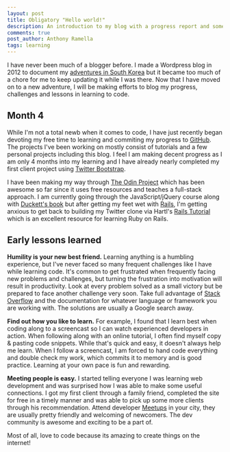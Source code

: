 ```yaml
---
layout: post
title: Obligatory "Hello world!"
description: An introduction to my blog with a progress report and some lessons learned after my first 4 months of programming.
comments: true
post_author: Anthony Ramella
tags: learning
---
```


I have never been much of a blogger before. I made a Wordpress blog in 2012 to document my [adventures in South Korea](https://neonseoul.wordpress.com/) but it became too much of a chore for me to keep updating it while I was there. Now that I have moved on to a new adventure, I will be making efforts to blog my progress, challenges and lessons in learning to code.


## Month 4
While I'm not a total newb when it comes to code, I have just recently began devoting my free time to learning and commiting my progress to [GitHub](http://www.github.com/tonyynot). The projects I've been working on mostly consist of tutorials and a few personal projects including this blog. I feel I am making decent progress as I am only 4 months into my learning and I have already nearly completed my first client project using [Twitter Bootstrap](http://www.getbootstrap.com).

I have been making my way through [The Odin Project](http://www.theodinproject.com) which has been awesome so far since it uses free resources and teaches a full-stack approach. I am currently going through the JavaScript/jQuery course along with [Duckett's book](http://javascriptbook.com/) but after getting my feet wet with [Rails](http://rubyonrails.org/), I'm getting anxious to get back to building my Twitter clone via Hartl's [Rails Tutorial](http://www.railstutorial.org) which is an excellent resource for learning Ruby on Rails.


## Early lessons learned
**Humility is your new best friend.** Learning anything is a humbling experience, but I've never faced so many frequent challenges like I have while learning code. It's common to get frustrated when frequently facing new problems and challenges, but turning the frustration into motivation will result in productivity. Look at every problem solved as a small victory but be prepared to face another challenge very soon. Take full advantage of [Stack Overflow](http://www.stackoverflow.com) and the documentation for whatever language or framework you are working with. The solutions are usually a Google search away.

**Find out how you like to learn.** For example, I found that I learn best when coding along to a screencast so I can watch experienced developers in action. When following along with an online tutorial, I often find myself copy & pasting code snippets. While that's quick and easy, it doesn't always help me learn. When I follow a screencast, I am forced to hand code everything and double check my work, which commits it to memory and is good practice. Learning at your own pace is fun and rewarding.

**Meeting people is easy.** I started telling everyone I was learning web development and was surprised how I was able to make some useful connections. I got my first client through a family friend, completed the site for free in a timely manner and was able to pick up some more clients through his recommendation. Attend developer [Meetups](http://www.meetup.com) in your city, they are usually pretty friendly and welcoming of newcomers. The dev community is awesome and exciting to be a part of.

Most of all, love to code because its amazing to create things on the internet!
